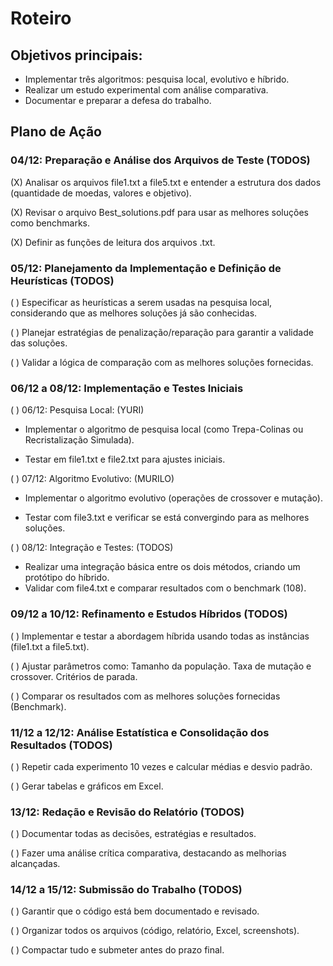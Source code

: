# Roteiro

## Objetivos principais:

- Implementar três algoritmos: pesquisa local, evolutivo e híbrido.
- Realizar um estudo experimental com análise comparativa.
- Documentar e preparar a defesa do trabalho.

## Plano de Ação

### 04/12: Preparação e Análise dos Arquivos de Teste (TODOS)

(X) Analisar os arquivos file1.txt a file5.txt e entender a estrutura dos dados (quantidade de moedas, valores e objetivo).

(X) Revisar o arquivo Best_solutions.pdf para usar as melhores soluções como benchmarks.

(X) Definir as funções de leitura dos arquivos .txt.

### 05/12: Planejamento da Implementação e Definição de Heurísticas (TODOS)

( ) Especificar as heurísticas a serem usadas na pesquisa local, considerando que as melhores soluções já são conhecidas.

( ) Planejar estratégias de penalização/reparação para garantir a validade das soluções.

( ) Validar a lógica de comparação com as melhores soluções fornecidas.


### 06/12 a 08/12: Implementação e Testes Iniciais

( ) 06/12: Pesquisa Local: (YURI)

- Implementar o algoritmo de pesquisa local (como Trepa-Colinas ou Recristalização Simulada).

- Testar em file1.txt e file2.txt para ajustes iniciais.

( ) 07/12: Algoritmo Evolutivo: (MURILO)

- Implementar o algoritmo evolutivo (operações de crossover e mutação).

- Testar com file3.txt e verificar se está convergindo para as melhores soluções.

( ) 08/12: Integração e Testes: (TODOS)

- Realizar uma integração básica entre os dois métodos, criando um protótipo do híbrido.
- Validar com file4.txt e comparar resultados com o benchmark (108).

### 09/12 a 10/12: Refinamento e Estudos Híbridos (TODOS)

( ) Implementar e testar a abordagem híbrida usando todas as instâncias (file1.txt a file5.txt).

( ) Ajustar parâmetros como:
Tamanho da população.
Taxa de mutação e crossover.
Critérios de parada.

( ) Comparar os resultados com as melhores soluções fornecidas (Benchmark).

### 11/12 a 12/12: Análise Estatística e Consolidação dos Resultados (TODOS)

( ) Repetir cada experimento 10 vezes e calcular médias e desvio padrão.

( ) Gerar tabelas e gráficos em Excel.

### 13/12: Redação e Revisão do Relatório (TODOS)

( ) Documentar todas as decisões, estratégias e resultados.

( ) Fazer uma análise crítica comparativa, destacando as melhorias alcançadas.

### 14/12 a 15/12: Submissão do Trabalho (TODOS)

( ) Garantir que o código está bem documentado e revisado.

( ) Organizar todos os arquivos (código, relatório, Excel, screenshots).

( ) Compactar tudo e submeter antes do prazo final.